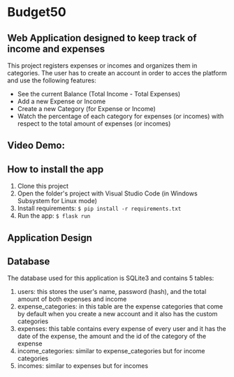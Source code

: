 # Budget50

## Web Application designed to keep track of income and expenses

This project registers expenses or incomes and organizes them in categories. The user has to create an account in order to acces the platform and use the following features:

* See the current Balance (Total Income - Total Expenses)
* Add a new Expense or Income
* Create a new Category (for Expense or Income)
* Watch the percentage of each category for expenses (or incomes) with respect to the total amount of expenses (or incomes)

## Video Demo: 

## How to install the app

1. Clone this project
2. Open the folder's project with Visual Studio Code (in Windows Subsystem for Linux mode)
3. Install requirements: ```$ pip install -r requirements.txt```
4. Run the app: ```$ flask run```

## Application Design

## Database
The database used for this application is SQLite3 and contains 5 tables:
1. users: this stores the user's name, password (hash), and the total amount of both expenses and income
2. expense_categories: in this table are the expense categories that come by default when you create a new account and it also has the custom categories
3. expenses: this table contains every expense of every user and it has the date of the expense, the amount and the id of the category of the expense
4. income_categories: similar to expense_categories but for income categories
5. incomes: similar to expenses but for incomes



